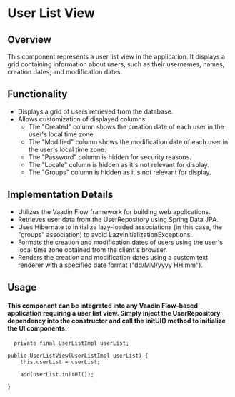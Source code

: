 # User List View
## Overview
This component represents a user list view in the application. It displays a grid containing information about users, such as their usernames, names, creation dates, and modification dates.

## Functionality
* Displays a grid of users retrieved from the database.
* Allows customization of displayed columns:
  * The "Created" column shows the creation date of each user in the user's local time zone.
  * The "Modified" column shows the modification date of each user in the user's local time zone.
  * The "Password" column is hidden for security reasons.
  * The "Locale" column is hidden as it's not relevant for display.
  * The "Groups" column is hidden as it's not relevant for display.
## Implementation Details
* Utilizes the Vaadin Flow framework for building web applications.
* Retrieves user data from the UserRepository using Spring Data JPA.
* Uses Hibernate to initialize lazy-loaded associations (in this case, the "groups" association) to avoid LazyInitializationExceptions.
* Formats the creation and modification dates of users using the user's local time zone obtained from the client's browser.
* Renders the creation and modification dates using a custom text renderer with a specified date format ("dd/MM/yyyy HH:mm").
## Usage
#### This component can be integrated into any Vaadin Flow-based application requiring a user list view. Simply inject the UserRepository dependency into the constructor and call the initUI() method to initialize the UI components.

      private final UserListImpl userList;

    public UserListView(UserListImpl userList) {
        this.userList = userList;

        add(userList.initUI());

    }